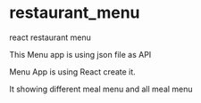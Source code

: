 # restaurant_menu

react restaurant menu

This Menu app is using json file as API

Menu App is using React create it.

It showing different meal menu and all meal menu
